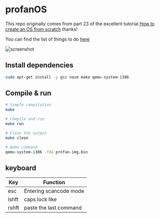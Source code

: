 # profanOS

This repo originally comes from part 23 of the excellent tutorial [How to create an OS from scratch](https://github.com/cfenollosa/os-tutorial) thanks!

You can find the list of things to do [here](https://framindmap.org/c/maps/1263862/embed)

![screenshot](https://github.com/elydre/elydre.github.io/blob/main/img/profanOS.png)

## Install dependencies

```bash
sudo apt-get install -y gcc nasm make qemu-system-i386
```

## Compile & run

```bash
# Simple compilation
make

# Compile and run
make run

# Clean the output
make clean

# Qemu command
qemu-system-i386 -fda profan-img.bin
```

## keyboard

| Key  | Function               |
|------|------------------------|
| esc  | Entering scancode mode |
| lshft| caps lock like         |
| rshft| paste the last command |
